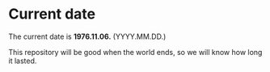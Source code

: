 # Current date

The current date is **1976.11.06.** (YYYY.MM.DD.)

This repository will be good when the world ends, so we will know how long it lasted.